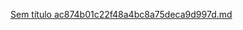 [Sem título ac874b01c22f48a4bc8a75deca9d997d.md](https://github.com/FulvioDiniz/Controlador-chave-IF-UPT/files/12587598/Sem.titulo.ac874b01c22f48a4bc8a75deca9d997d.md)
